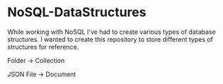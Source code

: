 # NoSQL-DataStructures

While working with NoSQL I've had to create various types of database structures. I wanted to create this repository to store different types of structures for reference.

Folder -> Collection

JSON File -> Document

